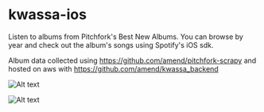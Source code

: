 kwassa-ios
==========

Listen to albums from Pitchfork's Best New Albums. You can browse by year and check out the album's songs using Spotify's iOS sdk. 

Album data collected using https://github.com/amend/pitchfork-scrapy and hosted on aws with https://github.com/amend/kwassa_backend

![Alt text](https://dl-web.dropbox.com/get/Public/Screen%20Shot%20Best%20New%20Albums%20View%20Controller.png?_subject_uid=35767110&w=AACU47LPZSZWhF22qubTCsYJfONhBEb7-_-P_dXZaaGx_A)

![Alt text](https://dl-web.dropbox.com/get/Public/Screen%20Shot%20Album%20Detail%20View%20Controller.png?_subject_uid=35767110&w=AABwKKQbGGUBIUpT0z_gEW46jal38y39PyY9fW9OkiA0oQ)
